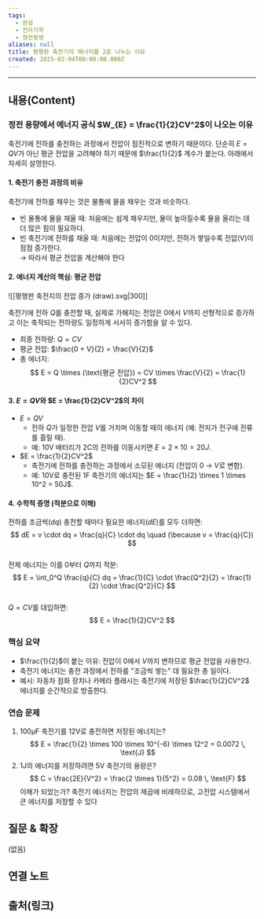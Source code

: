 ```yaml
---
tags:
  - 완성
  - 전자기학
  - 정전용량
aliases: null
title: 평행판 축전기의 에너지를 2로 나누는 이유
created: 2025-02-04T00:00:00.000Z
---
```


---

## 내용(Content)

### 정전 용량에서 에너지 공식 $W_{E} = \frac{1}{2}CV^2$이 나오는 이유

축전기에 전하를 충전하는 과정에서 전압이 점진적으로 변하기 때문이다. 단순히 $E = QV$가 아닌 평균 전압을 고려해야 하기 때문에 $\frac{1}{2}$ 계수가 붙는다. 아래에서 자세히 설명한다.

#### 1. 축전기 충전 과정의 비유
축전기에 전하를 채우는 것은 물통에 물을 채우는 것과 비슷하다.  
- 빈 물통에 물을 채울 때: 처음에는 쉽게 채우지만, 물이 높아질수록 물을 올리는 데 더 많은 힘이 필요하다.  
- 빈 축전기에 전하를 채울 때: 처음에는 전압이 0이지만, 전하가 쌓일수록 전압(V)이 점점 증가한다.  
  → 따라서 평균 전압을 계산해야 한다

#### 2. 에너지 계산의 핵심: 평균 전압

![[평행판 축전지의 전압 증가 (draw).svg|300]]

축전기에 전하 $Q$를 충전할 때, 실제로 가해지는 전압은 0에서 $V$까지 선형적으로 증가하고 이는 축적되는 전하량도 일정하게 서서히 증가함을 알 수 있다.
- 최종 전하량: $Q = CV$  
- 평균 전압: $\frac{0 + V}{2} = \frac{V}{2}$  
- 총 에너지:  
  $$
  E = Q \times (\text{평균 전압}) = CV \times \frac{V}{2} = \frac{1}{2}CV^2
  $$
#### 3. $E = QV$와 $E = \frac{1}{2}CV^2$의 차이
- $E = QV$  
  - 전하 $Q$가 일정한 전압 $V$를 거치며 이동할 때의 에너지 (예: 전지가 전구에 전류를 흘릴 때).  
  - 예: 10V 배터리가 2C의 전하를 이동시키면 $E = 2 \times 10 = 20J$.  
- $E = \frac{1}{2}CV^2$  
  - 축전기에 전하를 충전하는 과정에서 소모된 에너지 (전압이 0 → $V$로 변함).  
  - 예: 10V로 충전된 1F 축전기의 에너지는 $E = \frac{1}{2} \times 1 \times 10^2 = 50J$.

#### 4. 수학적 증명 (적분으로 이해)
전하를 조금씩($dq$) 충전할 때마다 필요한 에너지($dE$)를 모두 더하면:  
$$
dE = v \cdot dq = \frac{q}{C} \cdot dq \quad (\because v = \frac{q}{C})
$$  
전체 에너지는 이를 0부터 $Q$까지 적분:  
$$
E = \int_0^Q \frac{q}{C} dq = \frac{1}{C} \cdot \frac{Q^2}{2} = \frac{1}{2} \cdot \frac{Q^2}{C}
$$  
$Q = CV$를 대입하면:  
$$
E = \frac{1}{2}CV^2
$$

### 핵심 요약
- $\frac{1}{2}$이 붙는 이유: 전압이 0에서 $V$까지 변하므로 평균 전압을 사용한다.  
- 축전기 에너지는 충전 과정에서 전하를 "조금씩 쌓는" 데 필요한 총 일이다.  
- 예시: 자동차 점화 장치나 카메라 플래시는 축전기에 저장된 $\frac{1}{2}CV^2$ 에너지를 순간적으로 방출한다.

### 연습 문제
1. 100μF 축전기를 12V로 충전하면 저장된 에너지는?  
   $$
   E = \frac{1}{2} \times 100 \times 10^{-6} \times 12^2 = 0.0072 \, \text{J}
   $$  
2. 1J의 에너지를 저장하려면 5V 축전기의 용량은?  
   $$
   C = \frac{2E}{V^2} = \frac{2 \times 1}{5^2} = 0.08 \, \text{F}
   $$
이해가 되었는가? 축전기 에너지는 전압의 제곱에 비례하므로, 고전압 시스템에서 큰 에너지를 저장할 수 있다

## 질문 & 확장

(없음)

## 연결 노트

## 출처(링크)





